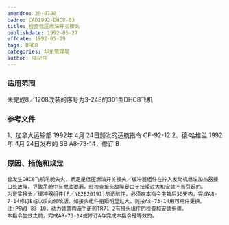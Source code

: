```yaml
---
amendno: 39-0780
cadno: CAD1992-DHC8-03
title: 检查低压燃油开关接头
publishdate: 1992-05-27
effdate: 1992-05-29
tags: DHC8
categories: 华东管理局
author: 邬纪召
---
```


### 适用范围 
未完成8／1208改装的序号为3-248的301型DHC8飞机

<!--more-->
### 参考文件
1、加拿大运输部 1992年 4月 24日颁发的适航指令 CF-92-12 
2、德·哈维兰 1992年 4月 24日发布的 SB A8-73-14，修订 B 

### 原因、措施和规定 
    曾发生DHC8飞机吊舱失火，断定是低压燃油开关接头／缓冲器组件在拧入发动机燃油加热器接口处故障，导致吊舱中有燃油泄漏，经检查接头故障是由于扭矩过大和安装不当引起的。 
    为证实接头／缓冲器组件(P／N82820191)的适航性，必须在本指令生效后30天内，完成A8-7-14修订B或以后的修改版。如接头组件扭矩明显过大，则按A8-73-14用可用件更换。 
    注:PSW1-83-10，动力装置构造手册的TR71-2有接头组件的检查和安装步骤。 
    本指令生效之前，完成A8-73-14或修订A与完成本指令是等效的。
